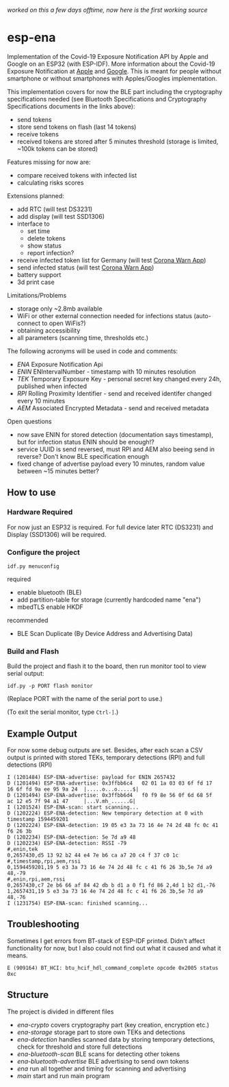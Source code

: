 *worked on this a few days offtime, now here is the first working source*

# esp-ena

Implementation of the Covid-19 Exposure Notification API by Apple and Google on an ESP32 (with ESP-IDF). 
More information about the Covid-19 Exposure Notification at [Apple](https://www.apple.com/covid19/contacttracing/) and [Google](https://www.google.com/covid19/exposurenotifications/). This is meant for people without smartphone or without smartphones with Apples/Googles implementation.

This implementation covers for now the BLE part including the cryptography specifications needed (see Bluetooth Specifications and Cryptography Specifications documents in the links above):
* send tokens
* store send tokens on flash (last 14 tokens)
* receive tokens
* received tokens are stored after 5 minutes threshold (storage is limited, ~100k tokens can be stored)

Features missing for now are:
* compare received tokens with infected list
* calculating risks scores

Extensions planned:
* add RTC (will test DS3231)
* add display (will test SSD1306)
* interface to
    * set time
    * delete tokens
    * show status
    * report infection?
* receive infected token list for Germany (will test [Corona Warn App](https://github.com/corona-warn-app))
* send infected status (will test [Corona Warn App](https://github.com/corona-warn-app))
* battery support
* 3d print case

Limitations/Problems
* storage only ~2.8mb available
* WiFi or other external connection needed for infections status (auto-connect to open WiFis?)
* obtaining accessibility
* all parameters (scanning time, thresholds etc.)

The following acronyms will be used in code and comments:
* *ENA* Exposure Notification Api
* *ENIN* ENIntervalNumber - timestamp with 10 minutes resolution
* *TEK* Temporary Exposure Key - personal secret key changed every 24h, published when infected
* *RPI* Rolling Proximity Identifier - send and received identifer changed every 10 minutes
* *AEM* Associated Encrypted Metadata - send and received metadata

Open questions
* now save ENIN for stored detection (documentation says timestamp), but for infection status ENIN should be enough!?
* service UUID is send reversed, must RPI and AEM also beeing send in reverse? Don't know BLE specification enough
* fixed change of advertise payload every 10 minutes, random value between ~15 minutes better?

## How to use

### Hardware Required

For now just an ESP32 is required. For full device later RTC (DS3231) and Display (SSD1306) will be required.

### Configure the project

```
idf.py menuconfig
```

required
* enable bluetooth (BLE)
* add partition-table for storage (currently hardcoded name "ena")
* mbedTLS enable HKDF

recommended
* BLE Scan Duplicate (By Device Address and Advertising Data)
 

### Build and Flash

Build the project and flash it to the board, then run monitor tool to view serial output:

```
idf.py -p PORT flash monitor
```

(Replace PORT with the name of the serial port to use.)

(To exit the serial monitor, type ``Ctrl-]``.)

## Example Output

For now some debug outputs are set. Besides, after each scan a CSV output is printed with stored TEKs, temporary detections (RPI) and full detections (RPI)

```
I (1201484) ESP-ENA-advertise: payload for ENIN 2657432
D (1201494) ESP-ENA-advertise: 0x3ffbb6c4   02 01 1a 03 03 6f fd 17  16 6f fd 9a ee 95 9a 24  |.....o...o.....$|
D (1201494) ESP-ENA-advertise: 0x3ffbb6d4   f0 f9 8e 56 0f 6d 68 5f  ac 12 e5 7f 94 a1 47     |...V.mh_......G|
I (1201524) ESP-ENA-scan: start scanning...
D (1202224) ESP-ENA-detection: New temporary detection at 0 with timestamp 1594459201
D (1202224) ESP-ENA-detection: 19 05 e3 3a 73 16 4e 74 2d 48 fc 0c 41 f6 26 3b 
D (1202234) ESP-ENA-detection: 5e 7d a9 48 
D (1202234) ESP-ENA-detection: RSSI -79
#,enin,tek
0,2657430,d5 13 92 b2 44 e4 7e b6 ca a7 20 c4 f 37 c0 1c
#,timestamp,rpi,aem,rssi
0,1594459201,19 5 e3 3a 73 16 4e 74 2d 48 fc c 41 f6 26 3b,5e 7d a9 48,-79
#,enin,rpi,aem,rssi
0,2657430,c7 2e b6 66 af 84 42 db b d1 a 0 f1 fd 86 2,4d 1 b2 d1,-76
1,2657431,19 5 e3 3a 73 16 4e 74 2d 48 fc c 41 f6 26 3b,5e 7d a9 48,-76
I (1231754) ESP-ENA-scan: finished scanning...
```

## Troubleshooting

Sometimes I get errors from BT-stack of ESP-IDF printed. Didn't affect functionality for now, but I also could not find out what it caused and what it means.

```
E (909164) BT_HCI: btu_hcif_hdl_command_complete opcode 0x2005 status 0xc
```

## Structure

The project is divided in different files
* *ena-crypto* covers cryptography part (key creation, encryption etc.)
* *ena-storage* storage part to store own TEKs and detections
* *ena-detection* handles scanned data by storing temporary detections, check for threshold and store full detections
* *ena-bluetooth-scan* BLE scans for detecting other tokens
* *ena-bluetooth-advertise* BLE advertising to send own tokens
* *ena* run all together and timing for scanning and advertising
* *main* start and run main program
